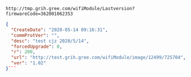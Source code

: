 `http://tmp.grih.gree.com/wifiModule/Lastversion?firmwareCode=362001062353`

```json
{
  "CreateDate": "2020-05-14 09:16:31",
  "commProtVer": "",
  "desc": "test cjz 2020/5/14",
  "forcedUpgrade": 0,
  "r": 200,
  "url": "http://test.grih.gree.com/wifiModule/image/12499/725704",
  "ver": "1.02"
}```